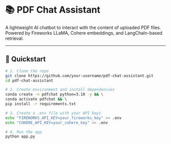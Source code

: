 # 📚 PDF Chat Assistant

A lightweight AI chatbot to interact with the content of uploaded PDF files. Powered by Fireworks LLaMA, Cohere embeddings, and LangChain-based retrieval.

---

## 🚀 Quickstart

```bash
# 1. Clone the repo
git clone https://github.com/your-username/pdf-chat-assistant.git
cd pdf-chat-assistant

# 2. Create environment and install dependencies
conda create -n pdfchat python=3.10 -y && \
conda activate pdfchat && \
pip install -r requirements.txt

# 3. Create a .env file with your API keys
echo "FIREWORKS_API_KEY=your_fireworks_key" >> .env
echo "COHERE_API_KEY=your_cohere_key" >> .env

# 4. Run the app
python app.py
